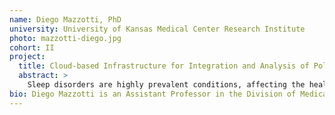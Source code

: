 ```yaml
---
name: Diego Mazzotti, PhD
university: University of Kansas Medical Center Research Institute
photo: mazzotti-diego.jpg
cohort: II
project:
  title: Cloud-based Infrastructure for Integration and Analysis of Polysomnography Data Supporting Translational Sleep Medicine
  abstract: >
    Sleep disorders are highly prevalent conditions, affecting the health and well-being of millions of individuals. Despite efforts in recognizing sleep problems as modifiable risk factors for life-debilitating conditions, clinical translation of studies suggesting that sleep interventions might improve health-related outcomes is insufficient. Major limiting factors impeding large-scale implementation include non-conventional data types, lack of uniform metadata, and absence of standardized analytical pipelines. In this NHLBI Fellows Program, I will leverage the BDC ecosystem and implement common polysomnography analytical workflows applied to existing and new datasets funded by the NHLBI in this domain. My goal is to facilitate the implementation of novel sleep biomarkers and support an open-source, community-driven platform for rapid translation of sleep research findings into clinical care.
bio: Diego Mazzotti is an Assistant Professor in the Division of Medical Informatics, Department of Internal Medicine at the University of Kansas Medical Center. Dr. Mazzotti received his PhD in Psychobiology at the Federal University of Sao Paulo, Brazil and a Certificate in Biomedical Informatics from the University of Pennsylvania Perelman School of Medicine. His current research focuses on the analysis of high-dimensional sleep data to understand how they can be translated into clinical knowledge and applications that can advance healthcare. Dr. Mazzotti aims to establish a solid multidisciplinary research program in the interface between Biomedical Informatics and Sleep Medicine.
---
```

